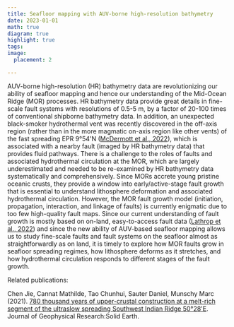```yaml
---
title: Seafloor mapping with AUV-borne high-resolution bathymetry
date: 2023-01-01
math: true
diagram: true
highlight: true
tags: 
image:
  placement: 2

---
```


AUV-borne high-resolution (HR) bathymetry data are revolutionizing our ability of seafloor mapping and hence our understanding of the Mid-Ocean Ridge (MOR) processes. HR bathymetry data provide great details in fine-scale fault systems with resolutions of 0.5-5 m, by a factor of 20-100 times of conventional shipborne bathymetry data. In addition, an unexpected black-smoker hydrothermal vent was recently discovered in the off-axis region (rather than in the more magmatic on-axis region like other vents) of the fast spreading EPR 9°54'N ([McDermott et al., 2022](https://www.pnas.org/doi/10.1073/pnas.2205602119)), which is associated with a nearby fault (imaged by HR bathymetry data) that provides fluid pathways. There is a challenge to the roles of faults and associated hydrothermal circulation at the MOR, which are largely underestimated and needed to be re-examined by HR bathymetry data systematically and comprehensively. Since MORs accrete young pristine oceanic crusts, they provide a window into early/active-stage fault growth that is essential to understand lithosphere deformation and associated hydrothermal circulation. However, the MOR fault growth model (initiation, propagation, interaction, and linkage of faults) is currently enigmatic due to too few high-quality fault maps. Since our current understanding of fault growth is mostly based on on-land, easy-to-access fault data ([Lathrop et al., 2022](https://www.frontiersin.org/articles/10.3389/feart.2022.907543/full)) and since the new ability of AUV-based seafloor mapping allows us to study fine-scale faults and fault systems on the seafloor almost as straightforwardly as on land, it is timely to explore how MOR faults grow in seafloor spreading regimes, how lithosphere deforms as it stretches, and how hydrothermal circulation responds to different stages of the fault growth.

Related publications:

Chen Jie, Cannat Mathilde, Tao Chunhui, Sauter Daniel, Munschy Marc (2021). [780 thousand years of upper-crustal construction at a melt-rich segment of the ultraslow spreading Southwest Indian Ridge 50°28'E](http://localhost:1313/publication/chen_et_al_2021_jgr/). Journal of Geophysical Research:Solid Earth.
